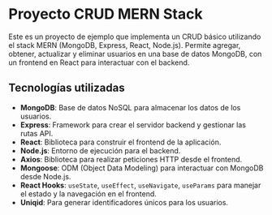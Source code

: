 # Proyecto CRUD MERN Stack

Este es un proyecto de ejemplo que implementa un CRUD básico utilizando el stack MERN (MongoDB, Express, React, Node.js). Permite agregar, obtener, actualizar y eliminar usuarios en una base de datos MongoDB, con un frontend en React para interactuar con el backend.

## Tecnologías utilizadas

- **MongoDB**: Base de datos NoSQL para almacenar los datos de los usuarios.
- **Express**: Framework para crear el servidor backend y gestionar las rutas API.
- **React**: Biblioteca para construir el frontend de la aplicación.
- **Node.js**: Entorno de ejecución para el backend.
- **Axios**: Biblioteca para realizar peticiones HTTP desde el frontend.
- **Mongoose**: ODM (Object Data Modeling) para interactuar con MongoDB desde Node.js.
- **React Hooks**: `useState`, `useEffect`, `useNavigate`, `useParams` para manejar el estado y la navegación en el frontend.
- **Uniqid**: Para generar identificadores únicos para los usuarios.
